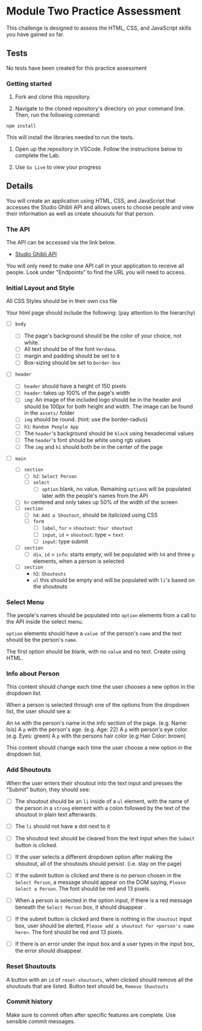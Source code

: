 # Module Two Practice Assessment

This challenge is designed to assess the HTML, CSS, and JavaScript skills you have gained so far.

## Tests

No tests have been created for this practice assessment

### Getting started

1. Fork and clone this repository.

1. Navigate to the cloned repository's directory on your command line. Then, run the following command:

```
npm install
```

This will install the libraries needed to run the tests.

1. Open up the repository in VSCode. Follow the instructions below to complete the Lab.

1. Use `Go Live` to view your progress

## Details

You will create an application using HTML, CSS, and JavaScript that accesses the Studio Ghibli API and allows users to choose people and view their information as well as create shououts for that person.

### The API

The API can be accessed via the link below.

- [Studio Ghibli API](https://ghibliapi.herokuapp.com)

You will only need to make one API call in your application to receive all people. Look under "Endpoints" to find the URL you will need to access.

### Initial Layout and Style

All CSS Styles should be in their own css file

Your html page should include the following: (pay attention to the hierarchy)

- [ ] `body`

  - [ ] The page's background should be the color of your choice, not white.
  - [ ] All text should be of the font `Verdana`.
  - [ ] margin and padding should be set to `0`
  - [ ] Box-sizing should be set to `border-box`

- [ ] `header`

  - [ ] `header` should have a height of 150 pixels
  - [ ] `header`: takes up 100% of the page's width
  - [ ] `img`: An image of the included logo should be in the header and should be 100px for both height and width. The image can be found in the `assets/` folder
  - [ ] `img` should be round. (hint: use the border-radius)
  - [ ] `h1`: `Random People App`
  - [ ] The `header`'s background should be `black` using hexadecimal values
  - [ ] The `header`'s font should be white using rgb values
  - [ ] The `img` and `h1` should both be in the center of the page

- [ ] `main`
  - [ ] `section`
    - [ ] `h2`: `Select Person`
    - [ ] `select`
      - [ ] `option` blank, no value. Remaining `option`s will be populated later with the people's names from the API
  - [ ] `hr` centered and only takes up 50% of the width of the screen
  - [ ] `section`
    - [ ] `h4`: `Add a Shoutout`, should be italicized using CSS
    - [ ] `form`
      - [ ] `label`, `for` = `shoutout`: `Your shoutout`
      - [ ] `input`, `id` = `shoutout`: type = `text`
      - [ ] `input`: type submit
  - [ ] `section`
    - [ ] `div`, `id` = `info`: starts empty, will be populated with `h4` and three `p` elements, when a person is selected
  - [ ] `section`
    - `h2`: `Shoutouts`
    - `ul` this should be empty and will be populated with `li`'s based on the shoutouts

### Select Menu

The people's names should be populated into `option` elements from a call to the API inside the select menu.

`option` elements should have a `value `of the person's `name` and the text should be the person's `name`.

The first option should be blank, with no `value` and no text. Create using HTML.

### Info about Person

This content should change each time the user chooses a new option in the dropdown list.

When a person is selected through one of the options from the dropdown list, the user should see a:

An `h4` with the person's name in the info section of the page. (e.g. Name: Isis)
A `p` with the person's age. (e.g. Age: 22)
A `p` with person's eye color. (e.g. Eyes: green)
A `p` with the persons hair color (e.g Hair Color: brown)

This content should change each time the user choose a new option in the dropdown list.

### Add Shoutouts

When the user enters their shoutout into the text input and presses the "Submit" button, they should see:

- [ ] The shoutout should be an `li` inside of a `ul` element, with the name of the person in a `strong` element with a colon followed by the text of the shoutout in plain text afterwards.
- [ ] The `li` should not have a dot next to it
- [ ] The shoutout text should be cleared from the text input when the `Submit` button is clicked.

- [ ] If the user selects a different dropdown option after making the shoutout, all of the shoutouts should persist. (i.e. stay on the page)

- [ ] If the submit button is clicked and there is no person chosen in the `Select Person`, a message should appear on the DOM saying, `Please Select a Person`. The font should be red and 13 pixels.
- [ ] When a person is selected in the option input, if there is a red message beneath the `Select Person` box, it should disappear .
- [ ] If the submit button is clicked and there is nothing in the `shoutout` input box, user should be alerted, `Please add a shoutout for <person's name here>`. The font should be red and 13 pixels.
- [ ] If there is an error under the input box and a user types in the input box, the error should disappear.

### Reset Shoutouts

A button with an `id` of `reset-shoutouts`, when clicked should remove all the shoutouts that are listed. Button text should be, `Remove Shoutouts`

### Commit history

Make sure to commit often after specific features are complete. Use sensible commit messages.
